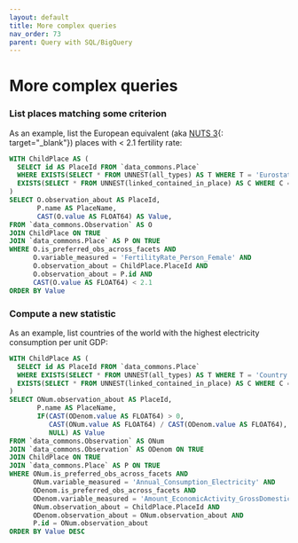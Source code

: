 ```yaml
---
layout: default
title: More complex queries
nav_order: 73
parent: Query with SQL/BigQuery
---
```


# More complex queries

### List places matching some criterion

As an example, list the European equivalent (aka [NUTS 3](https://en.wikipedia.org/wiki/Nomenclature_of_Territorial_Units_for_Statistics){: target="_blank"}) places with < 2.1 fertility rate:

```sql
WITH ChildPlace AS (
  SELECT id AS PlaceId FROM `data_commons.Place`
  WHERE EXISTS(SELECT * FROM UNNEST(all_types) AS T WHERE T = 'EurostatNUTS3') AND
  EXISTS(SELECT * FROM UNNEST(linked_contained_in_place) AS C WHERE C = 'europe')
)
SELECT O.observation_about AS PlaceId,
       P.name AS PlaceName,
       CAST(O.value AS FLOAT64) AS Value,
FROM `data_commons.Observation` AS O
JOIN ChildPlace ON TRUE
JOIN `data_commons.Place` AS P ON TRUE
WHERE O.is_preferred_obs_across_facets AND
      O.variable_measured = 'FertilityRate_Person_Female' AND
      O.observation_about = ChildPlace.PlaceId AND
      O.observation_about = P.id AND
      CAST(O.value AS FLOAT64) < 2.1
ORDER BY Value
```

### Compute a new statistic

As an example, list countries of the world with the highest electricity consumption per unit GDP:

```sql
WITH ChildPlace AS (
  SELECT id AS PlaceId FROM `data_commons.Place`
  WHERE EXISTS(SELECT * FROM UNNEST(all_types) AS T WHERE T = 'Country') AND
  EXISTS(SELECT * FROM UNNEST(linked_contained_in_place) AS C WHERE C = 'Earth')
)
SELECT ONum.observation_about AS PlaceId,
       P.name AS PlaceName,
       IF(CAST(ODenom.value AS FLOAT64) > 0,
          CAST(ONum.value AS FLOAT64) / CAST(ODenom.value AS FLOAT64),
          NULL) AS Value
FROM `data_commons.Observation` AS ONum
JOIN `data_commons.Observation` AS ODenom ON TRUE
JOIN ChildPlace ON TRUE
JOIN `data_commons.Place` AS P ON TRUE
WHERE ONum.is_preferred_obs_across_facets AND
      ONum.variable_measured = 'Annual_Consumption_Electricity' AND
      ODenom.is_preferred_obs_across_facets AND
      ODenom.variable_measured = 'Amount_EconomicActivity_GrossDomesticProduction_Nominal' AND
      ONum.observation_about = ChildPlace.PlaceId AND
      ODenom.observation_about = ONum.observation_about AND
      P.id = ONum.observation_about
ORDER BY Value DESC
```
